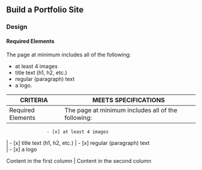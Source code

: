 ## Build a Portfolio Site

### **Design**

#### Required Elements
The page at minimum includes all of the following:
- at least 4 images
- title text (h1, h2, etc.)
- regular (paragraph) text
- a logo.


CRITERIA | MEETS SPECIFICATIONS
----------------- | ----------------------------------------------------------------------------------------
Required Elements | The page at minimum includes all of the following:
                   - [x] at least 4 images


| - [x] title text (h1, h2, etc.)                   | - [x] regular (paragraph) text  
                  | - [x] a logo

Content in the first column | Content in the second column
